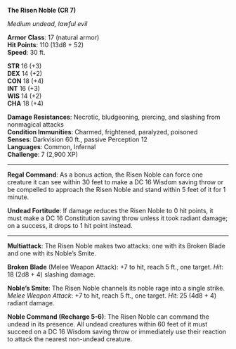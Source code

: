 **The Risen Noble (CR 7)**

_Medium undead, lawful evil_

**Armor Class**: 17 (natural armor)  
**Hit Points**: 110 (13d8 + 52)  
**Speed**: 30 ft.

**STR** 16 (+3)  
**DEX** 14 (+2)  
**CON** 18 (+4)  
**INT** 16 (+3)  
**WIS** 14 (+2)  
**CHA** 18 (+4)

**Damage Resistances**: Necrotic, bludgeoning, piercing, and slashing from nonmagical attacks  
**Condition Immunities**: Charmed, frightened, paralyzed, poisoned  
**Senses**: Darkvision 60 ft., passive Perception 12  
**Languages**: Common, Infernal  
**Challenge**: 7 (2,900 XP)

---

**Regal Command**: As a bonus action, the Risen Noble can force one creature it can see within 30 feet to make a DC 16 Wisdom saving throw or be compelled to approach the Risen Noble and stand within 5 feet of it for 1 minute.

**Undead Fortitude**: If damage reduces the Risen Noble to 0 hit points, it must make a DC 16 Constitution saving throw unless it took radiant damage; on a success, it drops to 1 hit point instead.

---

**Multiattack**: The Risen Noble makes two attacks: one with its Broken Blade and one with its Noble’s Smite.

**Broken Blade** (Melee Weapon Attack): +7 to hit, reach 5 ft., one target. _Hit_: 18 (2d8 + 4) slashing damage.

**Noble’s Smite**: The Risen Noble channels its noble rage into a single strike. _Melee Weapon Attack_: +7 to hit, reach 5 ft., one target. _Hit_: 25 (4d8 + 4) radiant damage.

**Noble Command (Recharge 5-6)**: The Risen Noble can command the undead in its presence. All undead creatures within 60 feet of it must succeed on a DC 16 Wisdom saving throw or immediately use their reaction to attack the nearest non-undead creature.